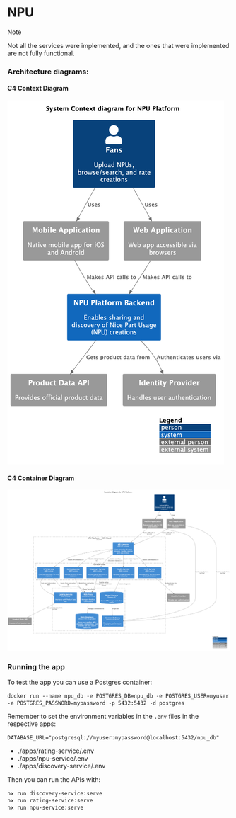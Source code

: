 # NPU

> [!NOTE]
> Not all the services were implemented, and the ones that were implemented are not fully functional.

### Architecture diagrams:

#### C4 Context Diagram
![NPU_Platform___System_Context-System_Context_diagram_for_NPU_Platform.png](architecture/NPU_Platform___System_Context-System_Context_diagram_for_NPU_Platform.png)

#### C4 Container Diagram
![c4container-Container_diagram_for_NPU_Platform.png](architecture/c4container-Container_diagram_for_NPU_Platform.png)


### Running the app

To test the app you can use a Postgres container:

```shell
docker run --name npu_db -e POSTGRES_DB=npu_db -e POSTGRES_USER=myuser -e POSTGRES_PASSWORD=mypassword -p 5432:5432 -d postgres
```

Remember to set the environment variables in the `.env` files in the respective apps:

```
DATABASE_URL="postgresql://myuser:mypassword@localhost:5432/npu_db"
```

* ./apps/rating-service/.env
* ./apps/npu-service/.env
* ./apps/discovery-service/.env

Then you can run the APIs with:

```shell
nx run discovery-service:serve
nx run rating-service:serve
nx run npu-service:serve
```
